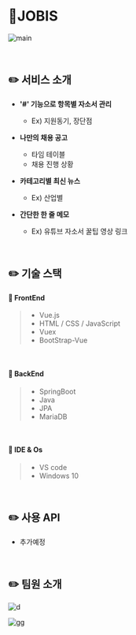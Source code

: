 # :pencil: ​JOBIS

![main](https://user-images.githubusercontent.com/19389288/89607505-ace74180-d8ad-11ea-939f-8c7b9cc0b465.PNG)

<br>

## :pencil2: 서비스 소개

*  **'#' 기능으로 항목별 자소서 관리**
   * Ex) 지원동기, 장단점
*  **나만의 채용 공고**
   * 타임 테이블
   * 채용 진행 상황

*  **카테고리별 최신 뉴스**
   * Ex) 산업별
*  **간단한 한 줄 메모**
   * Ex) 유튜브 자소서 꿀팁 영상 링크

<br>

## :pencil2: 기술 스택

#### :cherry_blossom: FrontEnd

> * Vue.js
> * HTML / CSS / JavaScript
> * Vuex
> * BootStrap-Vue

<br>

#### :cherry_blossom: BackEnd

> * SpringBoot
> * Java
> * JPA
> * MariaDB

<br>

#### :cherry_blossom: IDE & Os

> * VS code
> * Windows 10

<br>

## :pencil2: 사용 API

* 추가예정

<br>

## :pencil2: 팀원 소개

![d](https://user-images.githubusercontent.com/19389288/89607563-ce482d80-d8ad-11ea-9388-333415bca6cd.PNG)

![gg](https://user-images.githubusercontent.com/19389288/89607591-da33ef80-d8ad-11ea-848d-fdedc97c7dfd.PNG)



<br>



